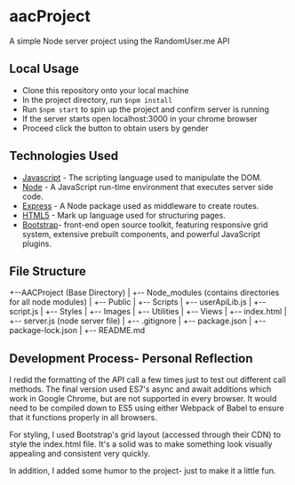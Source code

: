 # aacProject
A simple Node server project using the RandomUser.me API

## Local Usage 
* Clone this repository onto your local machine
* In the project directory, run `$npm install`
* Run `$npm start` to spin up the project and confirm server is running
* If the server starts open localhost:3000 in your chrome browser 
* Proceed click the button to obtain users by gender 

## Technologies Used
* [Javascript](https://www.javascript.com/) - The scripting language used to manipulate the DOM. 
* [Node](https://nodejs.org/en) - A JavaScript run-time environment that executes server side code.
* [Express](https://www.npmjs.com/package/express) - A Node package used as middleware to create routes.
* [HTML5](https://developer.mozilla.org/en-US/docs/Web/Guide/HTML/HTML5) - Mark up language used for structuring pages. 
* [Bootstrap](https://getbootstrap.com/)- front-end open source toolkit, featuring responsive grid system, extensive prebuilt components, and powerful JavaScript plugins.

## File Structure 
+--AACProject (Base Directory)
|    +-- Node_modules (contains directories for all node modules)
|    +-- Public
|        +-- Scripts
|            +-- userApiLib.js
|            +-- script.js
|        +-- Styles
|        +-- Images
|        +-- Utilities 
|    +-- Views
|        +-- index.html
|    +-- server.js (node server file)
|    +-- .gitignore
|    +-- package.json
|    +-- package-lock.json
|    +-- README.md

## Development Process- Personal Reflection 
I redid the formatting of the API call a few times just to test out different call methods. The final version used ES7's async and await additions which work in Google Chrome, but are not supported in every browser. It would need to be compiled down to ES5 using either Webpack of Babel to ensure that it functions properly in all browsers. 

For styling, I used Bootstrap's grid layout (accessed through their CDN) to style the index.html file. It's a solid was to make something look visually appealing  and consistent very quickly. 

In addition, I added some humor to the project- just to make it a little fun. 





